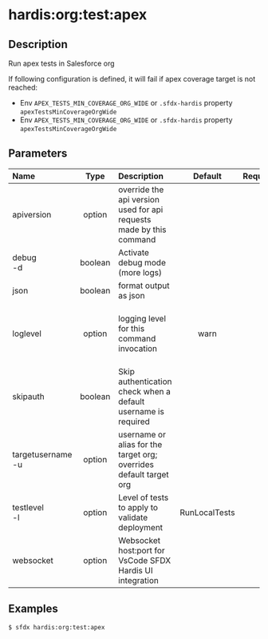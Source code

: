 <!-- This file has been generated with command 'sfdx hardis:doc:plugin:generate'. Please do not update it manually or it may be overwritten -->
# hardis:org:test:apex

## Description

Run apex tests in Salesforce org

If following configuration is defined, it will fail if apex coverage target is not reached:

- Env `APEX_TESTS_MIN_COVERAGE_ORG_WIDE` or `.sfdx-hardis` property `apexTestsMinCoverageOrgWide`
- Env `APEX_TESTS_MIN_COVERAGE_ORG_WIDE` or `.sfdx-hardis` property `apexTestsMinCoverageOrgWide`


## Parameters

| Name                  |  Type   | Description                                                         |    Default    | Required |                                Options                                 |
|:----------------------|:-------:|:--------------------------------------------------------------------|:-------------:|:--------:|:----------------------------------------------------------------------:|
| apiversion            | option  | override the api version used for api requests made by this command |               |          |                                                                        |
| debug<br/>-d          | boolean | Activate debug mode (more logs)                                     |               |          |                                                                        |
| json                  | boolean | format output as json                                               |               |          |                                                                        |
| loglevel              | option  | logging level for this command invocation                           |     warn      |          |         trace<br/>debug<br/>info<br/>warn<br/>error<br/>fatal          |
| skipauth              | boolean | Skip authentication check when a default username is required       |               |          |                                                                        |
| targetusername<br/>-u | option  | username or alias for the target org; overrides default target org  |               |          |                                                                        |
| testlevel<br/>-l      | option  | Level of tests to apply to validate deployment                      | RunLocalTests |          | NoTestRun<br/>RunSpecifiedTests<br/>RunLocalTests<br/>RunAllTestsInOrg |
| websocket             | option  | Websocket host:port for VsCode SFDX Hardis UI integration           |               |          |                                                                        |

## Examples

```shell
$ sfdx hardis:org:test:apex
```


